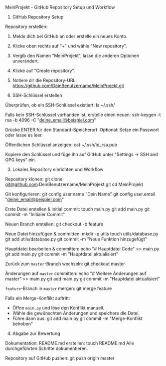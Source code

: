 MeinProjekt - GitHub Repository Setup und Workflow

1. GitHub Repository Setup

Repository erstellen:
1. Melde dich bei GitHub an oder erstelle ein neues Konto.
2. Klicke oben rechts auf "+" und wähle "New repository".
3. Vergib den Namen "MeinProjekt", lasse die anderen Optionen unverändert.
4. Klicke auf "Create repository".
5. Notiere dir die Repository-URL:
   https://github.com/DeinBenutzername/MeinProjekt.git

2. SSH-Schlüssel erstellen

Überprüfen, ob ein SSH-Schlüssel existiert:
ls ~/.ssh/

Falls kein SSH-Schlüssel vorhanden ist, erstelle einen neuen:
ssh-keygen -t rsa -b 4096 -C "deine_email@beispiel.com"

Drücke ENTER für den Standard-Speicherort.
Optional: Setze ein Passwort oder lasse es leer.

Öffentlichen Schlüssel anzeigen:
cat ~/.ssh/id_rsa.pub

Kopiere den Schlüssel und füge ihn auf GitHub unter "Settings → SSH and GPG keys" ein.

3. Lokales Repository einrichten und Workflow

Repository klonen:
git clone git@github.com:DeinBenutzername/MeinProjekt.git
cd MeinProjekt

Git konfigurieren:
git config user.name "Dein Name"
git config user.email "deine_email@beispiel.com"

Erste Datei erstellen & initial commit:
touch main.py
git add main.py
git commit -m "Initialer Commit"

Neuen Branch erstellen:
git checkout -b feature

Neue Datei hinzufügen & committen:
mkdir -p utils
touch utils/database.py
git add utils/database.py
git commit -m "Neue Funktion hinzugefügt"

Hauptdatei bearbeiten & committen:
echo "# Hauptdatei Code" >> main.py
git add main.py
git commit -m "Hauptdatei aktualisiert"

Zurück zum `master`-Branch wechseln:
git checkout master

Änderungen auf `master` committen:
echo "# Weitere Änderungen auf master" >> main.py
git add main.py
git commit -m "Hauptdatei aktualisiert"

`feature`-Branch in `master` mergen:
git merge feature

Falls ein Merge-Konflikt auftritt:
- Öffne `main.py` und löse den Konflikt manuell.
- Wähle die gewünschten Änderungen und speichere die Datei.
- Führe dann aus:
  git add main.py
  git commit -m "Merge-Konflikt behoben"

4. Abgabe zur Bewertung

Dokumentation:
README.md erstellen:
touch README.md
Alle durchgeführten Schritte dokumentieren.

Repository auf GitHub pushen:
git push origin master


